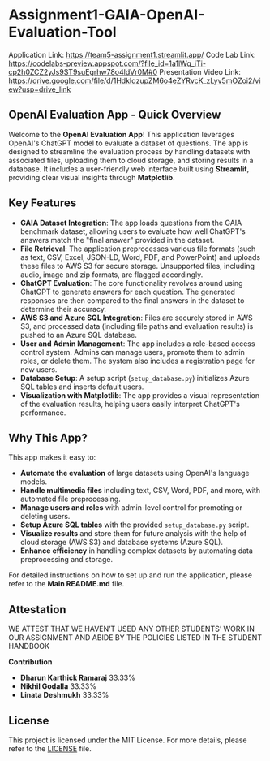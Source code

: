 # Assignment1-GAIA-OpenAI-Evaluation-Tool

Application Link: https://team5-assignment1.streamlit.app/ 
Code Lab Link: https://codelabs-preview.appspot.com/?file_id=1a1lWq_iTi-cp2h0ZCZ2yJs9ST9suEgrhw78o4ldVr0M#0 
Presentation Video Link: https://drive.google.com/file/d/1HdkIqzupZM6o4eZYRvcK_zLyv5mOZoi2/view?usp=drive_link 

## OpenAI Evaluation App - Quick Overview

Welcome to the **OpenAI Evaluation App**! This application leverages OpenAI's ChatGPT model to evaluate a dataset of questions. The app is designed to streamline the evaluation process by handling datasets with associated files, uploading them to cloud storage, and storing results in a database. It includes a user-friendly web interface built using **Streamlit**, providing clear visual insights through **Matplotlib**.

## Key Features

- **GAIA Dataset Integration**: The app loads questions from the GAIA benchmark dataset, allowing users to evaluate how well ChatGPT's answers match the "final answer" provided in the dataset.
- **File Retrieval**: The application preprocesses various file formats (such as text, CSV, Excel, JSON-LD, Word, PDF, and PowerPoint) and uploads these files to AWS S3 for secure storage. Unsupported files, including audio, image and zip formats, are flagged accordingly.
- **ChatGPT Evaluation**: The core functionality revolves around using ChatGPT to generate answers for each question. The generated responses are then compared to the final answers in the dataset to determine their accuracy.
- **AWS S3 and Azure SQL Integration**: Files are securely stored in AWS S3, and processed data (including file paths and evaluation results) is pushed to an Azure SQL database.
- **User and Admin Management**: The app includes a role-based access control system. Admins can manage users, promote them to admin roles, or delete them. The system also includes a registration page for new users.
- **Database Setup**: A setup script (`setup_database.py`) initializes Azure SQL tables and inserts default users.
- **Visualization with Matplotlib**: The app provides a visual representation of the evaluation results, helping users easily interpret ChatGPT's performance.

## Why This App?

This app makes it easy to:
- **Automate the evaluation** of large datasets using OpenAI's language models.
- **Handle multimedia files** including text, CSV, Word, PDF, and more, with automated file preprocessing.
- **Manage users and roles** with admin-level control for promoting or deleting users.
- **Setup Azure SQL tables** with the provided `setup_database.py` script.
- **Visualize results** and store them for future analysis with the help of cloud storage (AWS S3) and database systems (Azure SQL).
- **Enhance efficiency** in handling complex datasets by automating data preprocessing and storage.

For detailed instructions on how to set up and run the application, please refer to the **Main README.md** file.

## Attestation

WE ATTEST THAT WE HAVEN’T USED ANY OTHER STUDENTS’ WORK IN OUR
ASSIGNMENT AND ABIDE BY THE POLICIES LISTED IN THE STUDENT HANDBOOK

**Contribution**
- **Dharun Karthick Ramaraj** 33.33%
- **Nikhil Godalla** 33.33%
- **Linata Deshmukh** 33.33%


## License

This project is licensed under the MIT License. For more details, please refer to the [LICENSE](LICENSE) file.
